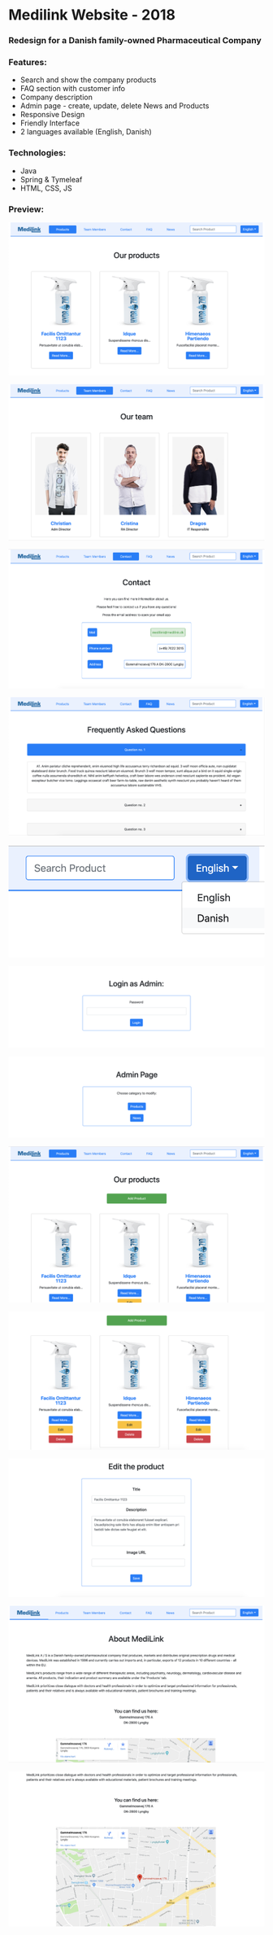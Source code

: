 # Medilink Website - 2018
### Redesign for a Danish family-owned Pharmaceutical Company

### Features:
- Search and show the company products
- FAQ section with customer info
- Company description
- Admin page - create, update, delete News and Products
- Responsive Design
- Friendly Interface
- 2 languages available (English, Danish)

### Technologies:
- Java
- Spring & Tymeleaf
- HTML, CSS, JS

### Preview:

![alt text](https://github.com/panaitescu-paul/MedilinkWebsite-2018/blob/master/screenshots/1.png)

![alt text](https://github.com/panaitescu-paul/MedilinkWebsite-2018/blob/master/screenshots/2.png)

![alt text](https://github.com/panaitescu-paul/MedilinkWebsite-2018/blob/master/screenshots/3.png)

![alt text](https://github.com/panaitescu-paul/MedilinkWebsite-2018/blob/master/screenshots/4.png)

![alt text](https://github.com/panaitescu-paul/MedilinkWebsite-2018/blob/master/screenshots/5.png)

![alt text](https://github.com/panaitescu-paul/MedilinkWebsite-2018/blob/master/screenshots/6.png)

![alt text](https://github.com/panaitescu-paul/MedilinkWebsite-2018/blob/master/screenshots/7.png)

![alt text](https://github.com/panaitescu-paul/MedilinkWebsite-2018/blob/master/screenshots/8.png)

![alt text](https://github.com/panaitescu-paul/MedilinkWebsite-2018/blob/master/screenshots/9.png)

![alt text](https://github.com/panaitescu-paul/MedilinkWebsite-2018/blob/master/screenshots/10.png)

![alt text](https://github.com/panaitescu-paul/MedilinkWebsite-2018/blob/master/screenshots/11.png)

![alt text](https://github.com/panaitescu-paul/MedilinkWebsite-2018/blob/master/screenshots/12.png)

